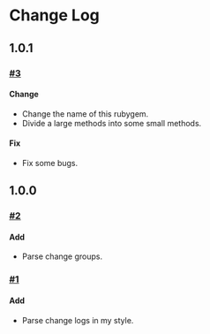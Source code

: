 # Change Log

## 1.0.1

### [#3](https://github.com/naoty/nty_change_log/pull/3)

#### Change
* Change the name of this rubygem.
* Divide a large methods into some small methods.

#### Fix
* Fix some bugs.

## 1.0.0

### [#2](https://github.com/naoty/nty_change_log/pull/2)

#### Add
* Parse change groups.

### [#1](https://github.com/naoty/nty_change_log/pull/1)

#### Add
* Parse change logs in my style.

